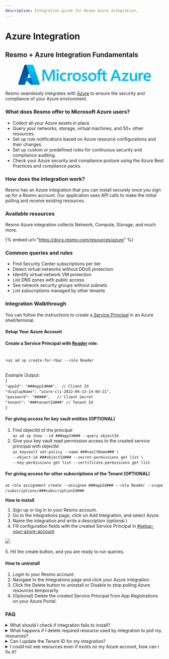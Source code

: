```yaml
---
description: Integration guide for Resmo Azure Integration.
---
```


# Azure Integration

## Resmo + Azure Integration Fundamentals

<figure><img src="../.gitbook/assets/azure-logo (1).png" alt=""><figcaption></figcaption></figure>

Resmo seamlessly integrates with [Azure](https://portal.azure.com/) to ensure the security and compliance of your Azure environment.

### What does Resmo offer to Microsoft Azure users? <a href="#what-does-opsgenie-offer-slack-users" id="what-does-opsgenie-offer-slack-users"></a>

* Collect all your Azure assets in place.
* Query your networks, storage, virtual machines, and 50+ other resources.
* Set up rule notifications based on Azure resource configurations and their changes.
* Set up custom or predefined rules for continuous security and compliance auditing.
* Check your Azure security and compliance posture using the Azure Best Practices and compliance packs.&#x20;

### How does the integration work?

Resmo has an Azure integration that you can install securely once you sign up for a Resmo account. Our application uses API calls to make the initial polling and receive existing resources.

### Available resources

Resmo Azure integration collects Network, Compute, Storage, and much more.

{% embed url="https://docs.resmo.com/resources/azure" %}

### Common queries and rules

* Find Security Center subscriptions per tier
* Detect virtual networks without DDoS protection
* Identify virtual network VM protection
* List DNS zones with public access
* See network security groups without subnets
* List subscriptions managed by other tenants

### Integration Walkthrough

You can follow the instructions to create a[ Service Principal](https://docs.microsoft.com/en-us/azure/active-directory/develop/app-objects-and-service-principals#service-principal-object) in an Azure shell/terminal.

#### **Setup Your Azure Account**

#### Create a Service Principal with [Reader](https://docs.microsoft.com/en-us/azure/role-based-access-control/rbac-and-directory-admin-roles#azure-roles) role:

\
\>`az ad sp create-for-rbac --role Reader`

\
_Example Output:_\
`{` \
&#x20;`"appId": "###appId###",  // Client Id`\
&#x20;`"displayName": "azure-cli-2022-04-13-14-04-21",`\
&#x20;`"password": "#####",   // Client Secret`\
&#x20;`"tenant": "###tenantId###" // Tenant Id`\
`}`

#### **For giving access for key vault entities (OPTIONAL)**&#x20;

1. Find objectId of the principal\
   `az ad sp show --id ###appId### --query objectId`
2. Give your key vault read permission access to the created service principal with objectId\
   `az keyvault set-policy --name ###vaultName### \`\
   `--object-id ###objectId### --secret-permissions get list \`\
   `--key-permissions get list --certificate-permissions get list`

#### **For giving access for other subscriptions of the Tenant (OPTIONAL)**&#x20;

`az role assignment create --assignee ###appId### --role Reader --scope /subscriptions/###subscriptionId###`

**How to install**&#x20;

1. Sign up or log in to your Resmo account.&#x20;
2. Go to the Integrations page, click on Add Integration, and select Azure.
3. Name the integration and write a description (optional.)
4. Fill configuration fields with the created Service Principal in [#setup-your-azure-account](azure-integration.md#setup-your-azure-account "mention")

![](../.gitbook/assets/azure-integration.png)

5\. Hit the create button, and you are ready to run queries.&#x20;

#### How to uninstall&#x20;

1. Login to your Resmo account.&#x20;
2. Navigate to the Integrations page and click your Azure integration.
3. Click the Delete button to uninstall or Disable to stop polling Azure resources temporarily.
4. (Optional) Delete the created Service Principal from App Registrations on your Azure Portal.

### FAQ

<details>

<summary>What should I check if integration fails to install?</summary>

* Check your Service Principal's rights on your Azure Portal
* Be ensure your account have privileges to create Service Principal

If it is still not ready, delete the integration and create from scratch with following steps via creating new Service Principal.

</details>

<details>

<summary>What happens if I delete required resource used by integration to poll my resources?</summary>

You will see `Not Ready` state for your integration after a while. To fix the problem you need to visit the setup steps and recreate the necessary resources for your account. After updating your integration you will see your integration became ready to poll resources.

</details>

<details>

<summary>Can I update the Tenant ID for my integration?</summary>

Changing `Tenant ID` is not allowed for Azure integration. If you want Resmo to poll resources from another project you need to create a new integration or delete the current one.

</details>

<details>

<summary>I could not see resources even if exists on my Azure account, how can I fix it?</summary>

It may cause from two different scenario:

* The created service principal app does not have right for fetching the related resource. Have a look at permissions of your Service Principal. Creating new integration and service principle may fix  the problem immediately.
* The resource may not be in your default subscription, you can try adding other subscriptions to the created Service Principle with this command:[#for-giving-access-for-other-subscriptions-of-the-tenant-optional](azure-integration.md#for-giving-access-for-other-subscriptions-of-the-tenant-optional "mention")

</details>

